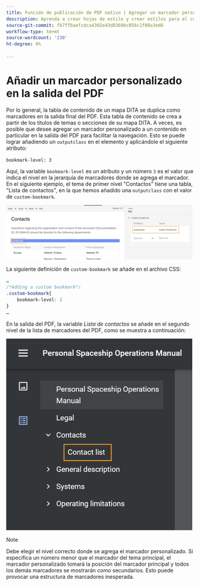 ```yaml
---
title: Función de publicación de PDF nativo | Agregar un marcador personalizado en la salida del PDF
description: Aprenda a crear hojas de estilo y crear estilos para el contenido.
source-git-commit: fb7ffbaefcdca4302e43d8369bc056c1f08a3ed6
workflow-type: tm+mt
source-wordcount: '230'
ht-degree: 0%

---
```



# Añadir un marcador personalizado en la salida del PDF

Por lo general, la tabla de contenido de un mapa DITA se duplica como marcadores en la salida final del PDF. Esta tabla de contenido se crea a partir de los títulos de temas o secciones de su mapa DITA. A veces, es posible que desee agregar un marcador personalizado a un contenido en particular en la salida del PDF para facilitar la navegación. Esto se puede lograr añadiendo un `outputclass` en el elemento y aplicándole el siguiente atributo:

`bookmark-level: 3`

Aquí, la variable `bookmark-level` es un atributo y un número `3` es el valor que indica el nivel en la jerarquía de marcadores donde se agrega el marcador. En el siguiente ejemplo, el tema de primer nivel &quot;Contactos&quot; tiene una tabla, &quot;Lista de contactos&quot;, en la que hemos añadido una `outputclass` con el valor de `custom-bookmark`.


<img src="./assets/custom-bookmark-attribute.png" width="500">

La siguiente definición de `custom-bookmark` se añade en el archivo CSS:

```css
…
/*Adding a custom bookmark*/
.custom-bookmark{
    bookmark-level: 2
}
…
```

En la salida del PDF, la variable *Lista de contactos* se añade en el segundo nivel de la lista de marcadores del PDF, como se muestra a continuación:

<img src="./assets/custom-bookmark-in-pdf-output.png" width="500">

>[!NOTE]
>
>Debe elegir el nivel correcto donde se agrega el marcador personalizado. Si especifica un número menor que el marcador del tema principal, el marcador personalizado tomará la posición del marcador principal y todos los demás marcadores se mostrarán como secundarios. Esto puede provocar una estructura de marcadores inesperada.

